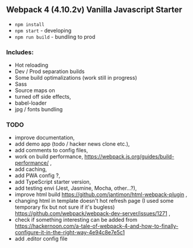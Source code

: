 ## Webpack 4 (4.10.2v) Vanilla Javascript Starter

- `npm install`
- `npm start` - developing
- `npm run build` - bundling to prod

### Includes:
- Hot reloading
- Dev / Prod separation builds
- Some build optimalizations (work still in progress)
- Sass
- Source maps on
- turned off side effects,
- babel-loader
- jpg / fonts bundling

### TODO
- improve documentation,
- add demo app (todo / hacker news clone etc.),
- add comments to config files,
- work on build performance, https://webpack.js.org/guides/build-performance/ ,
- add caching,
- add PWA config ?,
- add TypeScript starter version,
- add testing envi (Jest, Jasmine, Mocha, other...?),
- improve html build https://github.com/jantimon/html-webpack-plugin ,
- changing html in template doesn't hot refresh page (I used some temporary fix but not sure if it's bugless) https://github.com/webpack/webpack-dev-server/issues/1271 ,
- check if something interesting can be added from https://hackernoon.com/a-tale-of-webpack-4-and-how-to-finally-configure-it-in-the-right-way-4e94c8e7e5c1
- add .editor config file